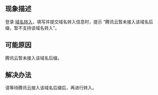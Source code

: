 ## 现象描述

登录 [域名转入](https://console.cloud.tencent.com/domain/trans-in)，填写并提交域名转入信息时，提示 “腾讯云暂未接入该域名后缀，暂不支持该域名转入”。

## 可能原因

腾讯云暂未接入该域名后缀。

## 解决办法

请等待腾讯云接入该域名后缀后，再进行转入。